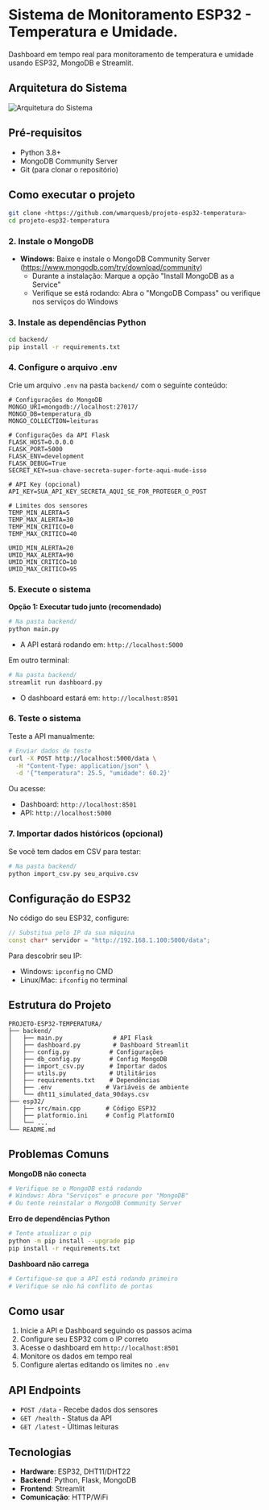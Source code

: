 # Sistema de Monitoramento ESP32 - Temperatura e Umidade.

Dashboard em tempo real para monitoramento de temperatura e umidade usando ESP32, MongoDB e Streamlit.

## Arquitetura do Sistema

![Arquitetura do Sistema](docs/arquitetura-sistema.png)

## Pré-requisitos

- Python 3.8+
- MongoDB Community Server
- Git (para clonar o repositório)

## Como executar o projeto

```bash
git clone <https://github.com/wmarquesb/projeto-esp32-temperatura>
cd projeto-esp32-temperatura
```

### 2. Instale o MongoDB

- **Windows**: Baixe e instale o MongoDB Community Server (https://www.mongodb.com/try/download/community)
  - Durante a instalação: Marque a opção "Install MongoDB as a Service"
  - Verifique se está rodando: Abra o "MongoDB Compass" ou verifique nos serviços do Windows

### 3. Instale as dependências Python

```bash
cd backend/
pip install -r requirements.txt
```

### 4. Configure o arquivo .env

Crie um arquivo `.env` na pasta `backend/` com o seguinte conteúdo:

```env
# Configurações do MongoDB
MONGO_URI=mongodb://localhost:27017/
MONGO_DB=temperatura_db
MONGO_COLLECTION=leituras

# Configurações da API Flask
FLASK_HOST=0.0.0.0
FLASK_PORT=5000
FLASK_ENV=development
FLASK_DEBUG=True
SECRET_KEY=sua-chave-secreta-super-forte-aqui-mude-isso

# API Key (opcional)
API_KEY=SUA_API_KEY_SECRETA_AQUI_SE_FOR_PROTEGER_O_POST

# Limites dos sensores
TEMP_MIN_ALERTA=5
TEMP_MAX_ALERTA=30
TEMP_MIN_CRITICO=0
TEMP_MAX_CRITICO=40

UMID_MIN_ALERTA=20
UMID_MAX_ALERTA=90
UMID_MIN_CRITICO=10
UMID_MAX_CRITICO=95
```

### 5. Execute o sistema

**Opção 1: Executar tudo junto (recomendado)**

```bash
# Na pasta backend/
python main.py
```

- A API estará rodando em: `http://localhost:5000`

Em outro terminal:

```bash
# Na pasta backend/
streamlit run dashboard.py
```

- O dashboard estará em: `http://localhost:8501`

### 6. Teste o sistema

Teste a API manualmente:

```bash
# Enviar dados de teste
curl -X POST http://localhost:5000/data \
  -H "Content-Type: application/json" \
  -d '{"temperatura": 25.5, "umidade": 60.2}'
```

Ou acesse:

- Dashboard: `http://localhost:8501`
- API: `http://localhost:5000`

### 7. Importar dados históricos (opcional)

Se você tem dados em CSV para testar:

```bash
# Na pasta backend/
python import_csv.py seu_arquivo.csv
```

## Configuração do ESP32

No código do seu ESP32, configure:

```cpp
// Substitua pelo IP da sua máquina
const char* servidor = "http://192.168.1.100:5000/data";
```

Para descobrir seu IP:

- Windows: `ipconfig` no CMD
- Linux/Mac: `ifconfig` no terminal

## Estrutura do Projeto

```
PROJETO-ESP32-TEMPERATURA/
├── backend/
│   ├── main.py              # API Flask
│   ├── dashboard.py         # Dashboard Streamlit
│   ├── config.py           # Configurações
│   ├── db_config.py        # Config MongoDB
│   ├── import_csv.py       # Importar dados
│   ├── utils.py            # Utilitários
│   ├── requirements.txt    # Dependências
│   ├── .env               # Variáveis de ambiente
│   └── dht11_simulated_data_90days.csv
├── esp32/
│   ├── src/main.cpp       # Código ESP32
│   ├── platformio.ini     # Config PlatformIO
│   └── ...
└── README.md
```

## Problemas Comuns

**MongoDB não conecta**

```bash
# Verifique se o MongoDB está rodando
# Windows: Abra "Serviços" e procure por "MongoDB"
# Ou tente reinstalar o MongoDB Community Server
```

**Erro de dependências Python**

```bash
# Tente atualizar o pip
python -m pip install --upgrade pip
pip install -r requirements.txt
```

**Dashboard não carrega**

```bash
# Certifique-se que a API está rodando primeiro
# Verifique se não há conflito de portas
```

## Como usar

1. Inicie a API e Dashboard seguindo os passos acima
2. Configure seu ESP32 com o IP correto
3. Acesse o dashboard em `http://localhost:8501`
4. Monitore os dados em tempo real
5. Configure alertas editando os limites no `.env`

## API Endpoints

- `POST /data` - Recebe dados dos sensores
- `GET /health` - Status da API
- `GET /latest` - Últimas leituras

## Tecnologias

- **Hardware**: ESP32, DHT11/DHT22
- **Backend**: Python, Flask, MongoDB
- **Frontend**: Streamlit
- **Comunicação**: HTTP/WiFi
